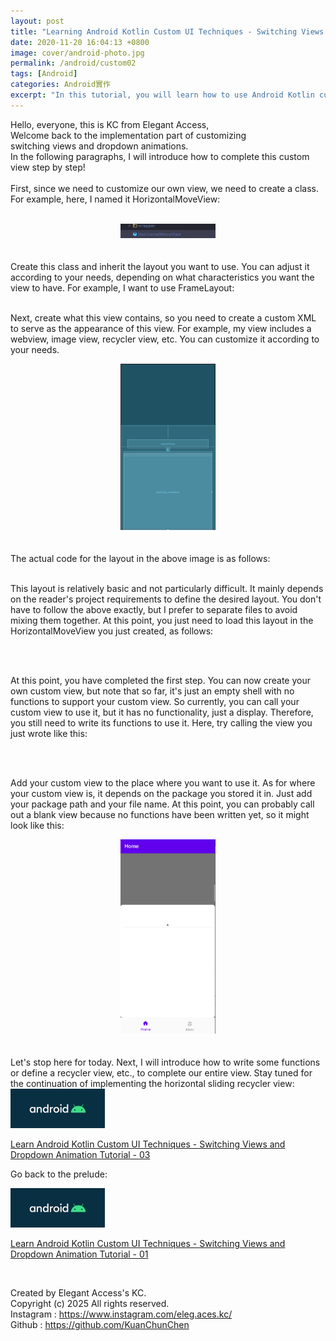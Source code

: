 ```yaml
---
layout: post
title: "Learning Android Kotlin Custom UI Techniques - Switching Views and Dropdown Animation Tutorial - 02"
date: 2020-11-20 16:04:13 +0800
image: cover/android-photo.jpg
permalink: /android/custom02
tags: [Android]
categories: Android實作
excerpt: "In this tutorial, you will learn how to use Android Kotlin custom UI techniques, specifically how to implement switching views and dropdown animations."
---
```


Hello, everyone, this is KC from Elegant Access,<br>
Welcome back to the implementation part of customizing<br>
switching views and dropdown animations.<br>
In the following paragraphs, I will introduce how to complete this custom view step by step!<br>
<br>
First, since we need to customize our own view, we need to create a class. For example, here, I named it HorizontalMoveView:
<br>
<br>

<div align="center">
  <img src="/images/kt-demo-custom/kt-demo-jpg05.png" alt="Cover" width="30%"/>
</div>

<br>
<br>
Create this class and inherit the layout you want to use. You can adjust it according to your needs, depending on what characteristics you want the view to have. For example, I want to use FrameLayout:

<script src="https://gist.github.com/waitzShigoto/99170edc18f10eb9786ed1ef5061a511.js"></script>

<br>
<br>

Next, create what this view contains, so you need to create a custom XML to serve as the appearance of this view. For example, my view includes a webview, image view, recycler view, etc. You can customize it according to your needs.

<div align="center">
  <img src="/images/kt-demo-custom/kt-demo-jpg06.png" alt="Cover" width="30%"/>
</div>

<br>
<br>
The actual code for the layout in the above image is as follows:
<script src="https://gist.github.com/waitzShigoto/2441aae9b1134270fc7cb0968693a4d4.js"></script>

<br>
<br>

This layout is relatively basic and not particularly difficult. It mainly depends on the reader's project requirements to define the desired layout. You don't have to follow the above exactly, but I prefer to separate files to avoid mixing them together. At this point, you just need to load this layout in the HorizontalMoveView you just created, as follows:

<script src="https://gist.github.com/waitzShigoto/30213ecc81d3372c620b05a488ac05e2.js"></script>

<br>
<br>

At this point, you have completed the first step. You can now create your own custom view, but note that so far, it's just an empty shell with no functions to support your custom view. So currently, you can call your custom view to use it, but it has no functionality, just a display. Therefore, you still need to write its functions to use it.
Here, try calling the view you just wrote like this:

<script src="https://gist.github.com/waitzShigoto/ae59cabf7891e07eebd875cc2df612f1.js"></script>

<br>
<br>

Add your custom view to the place where you want to use it. As for where your custom view is, it depends on the package you stored it in. Just add your package path and your file name.
At this point, you can probably call out a blank view because no functions have been written yet, so it might look like this:

<div align="center">
  <img src="/images/kt-demo-custom/kt-demo-jpg07.png" alt="Cover" width="30%"/>
</div>

<br>
<br>
Let's stop here for today. Next, I will introduce how to write some functions or define a recycler view, etc., to complete our entire view.
Stay tuned for the continuation of implementing the horizontal sliding recycler view:

<div class="table_container">
  <a href="{{site.baseurl}}/2020/11/21/android-kotlin-custom-view-03/">
    <img src="/images/cover/android-photo.jpg" alt="Cover" width="30%" >
  </a>

<a href="{{site.baseurl}}/android/custom03">Learn Android Kotlin Custom UI Techniques - Switching Views and Dropdown Animation Tutorial - 03</a>
</div>

Go back to the prelude:

<div class="table_container">
  <a href="{{site.baseurl}}/2020/11/14/android-kotlin-custom-view-01/">
    <img src="/images/cover/android-photo.jpg" alt="Cover" width="30%" >
  </a>

  <a href="{{site.baseurl}}/android/custom01">Learn Android Kotlin Custom UI Techniques - Switching Views and Dropdown Animation Tutorial - 01</a>
</div>

<br>

Created by Elegant Access's KC.<br>
Copyright (c) 2025 All rights reserved.<br>
Instagram  : https://www.instagram.com/eleg.aces.kc/<br>
Github : https://github.com/KuanChunChen<br>
